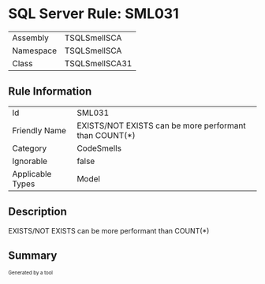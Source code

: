 ﻿# SQL Server Rule: SML031
  
|    |    |
|----|----|
| Assembly | TSQLSmellSCA |
| Namespace | TSQLSmellSCA |
| Class | TSQLSmellSCA31 |
  
## Rule Information
  
|    |    |
|----|----|
| Id | SML031 |
| Friendly Name | EXISTS/NOT EXISTS can be more performant than COUNT(*) |
| Category | CodeSmells |
| Ignorable | false |
| Applicable Types | Model  |
  
## Description
  
EXISTS/NOT EXISTS can be more performant than COUNT(*)
  
## Summary
  

  
<sub><sup>Generated by a tool</sup></sub>
